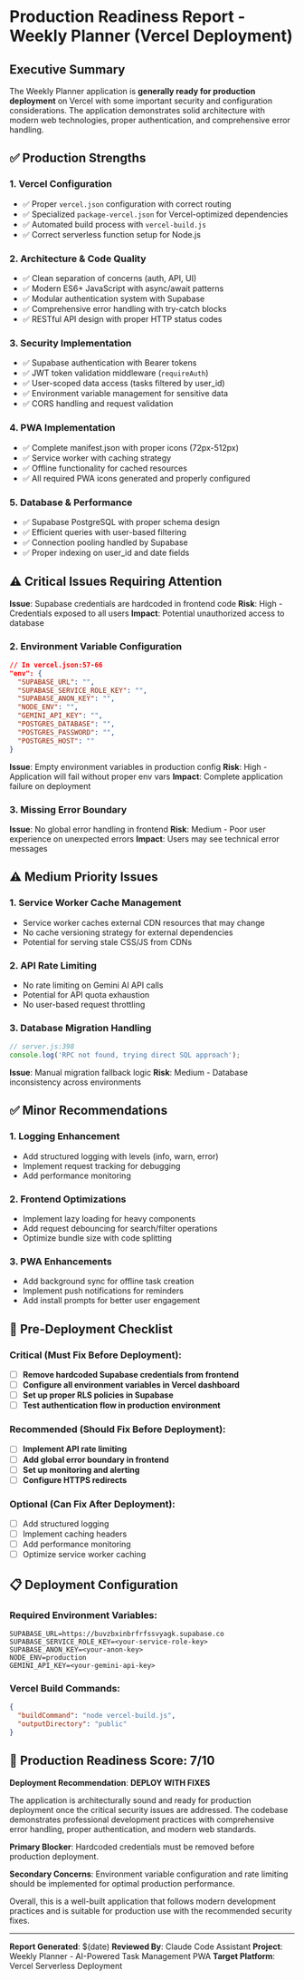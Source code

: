 # Production Readiness Report - Weekly Planner (Vercel Deployment)

## Executive Summary
The Weekly Planner application is **generally ready for production deployment** on Vercel with some important security and configuration considerations. The application demonstrates solid architecture with modern web technologies, proper authentication, and comprehensive error handling.

## ✅ Production Strengths

### 1. **Vercel Configuration** 
- ✅ Proper `vercel.json` configuration with correct routing
- ✅ Specialized `package-vercel.json` for Vercel-optimized dependencies
- ✅ Automated build process with `vercel-build.js`
- ✅ Correct serverless function setup for Node.js

### 2. **Architecture & Code Quality**
- ✅ Clean separation of concerns (auth, API, UI)
- ✅ Modern ES6+ JavaScript with async/await patterns
- ✅ Modular authentication system with Supabase
- ✅ Comprehensive error handling with try-catch blocks
- ✅ RESTful API design with proper HTTP status codes

### 3. **Security Implementation** 
- ✅ Supabase authentication with Bearer tokens
- ✅ JWT token validation middleware (`requireAuth`)
- ✅ User-scoped data access (tasks filtered by user_id)
- ✅ Environment variable management for sensitive data
- ✅ CORS handling and request validation

### 4. **PWA Implementation**
- ✅ Complete manifest.json with proper icons (72px-512px)
- ✅ Service worker with caching strategy
- ✅ Offline functionality for cached resources
- ✅ All required PWA icons generated and properly configured

### 5. **Database & Performance**
- ✅ Supabase PostgreSQL with proper schema design
- ✅ Efficient queries with user-based filtering
- ✅ Connection pooling handled by Supabase
- ✅ Proper indexing on user_id and date fields

## ⚠️ Critical Issues Requiring Attention

**Issue**: Supabase credentials are hardcoded in frontend code
**Risk**: High - Credentials exposed to all users
**Impact**: Potential unauthorized access to database

### 2. **Environment Variable Configuration**
```json
// In vercel.json:57-66
"env": {
  "SUPABASE_URL": "",
  "SUPABASE_SERVICE_ROLE_KEY": "",
  "SUPABASE_ANON_KEY": "",
  "NODE_ENV": "",
  "GEMINI_API_KEY": "",
  "POSTGRES_DATABASE": "",
  "POSTGRES_PASSWORD": "",
  "POSTGRES_HOST": ""
}
```
**Issue**: Empty environment variables in production config
**Risk**: High - Application will fail without proper env vars
**Impact**: Complete application failure on deployment

### 3. **Missing Error Boundary**
**Issue**: No global error handling in frontend
**Risk**: Medium - Poor user experience on unexpected errors
**Impact**: Users may see technical error messages

## ⚠️ Medium Priority Issues

### 1. **Service Worker Cache Management**
- Service worker caches external CDN resources that may change
- No cache versioning strategy for external dependencies
- Potential for serving stale CSS/JS from CDNs

### 2. **API Rate Limiting**
- No rate limiting on Gemini AI API calls
- Potential for API quota exhaustion
- No user-based request throttling

### 3. **Database Migration Handling**
```javascript
// server.js:398
console.log('RPC not found, trying direct SQL approach');
```
**Issue**: Manual migration fallback logic
**Risk**: Medium - Database inconsistency across environments

## ✅ Minor Recommendations

### 1. **Logging Enhancement**
- Add structured logging with levels (info, warn, error)
- Implement request tracking for debugging
- Add performance monitoring

### 2. **Frontend Optimizations**
- Implement lazy loading for heavy components
- Add request debouncing for search/filter operations
- Optimize bundle size with code splitting

### 3. **PWA Enhancements**
- Add background sync for offline task creation
- Implement push notifications for reminders
- Add install prompts for better user engagement

## 🔧 Pre-Deployment Checklist

### Critical (Must Fix Before Deployment):
- [ ] **Remove hardcoded Supabase credentials from frontend**
- [ ] **Configure all environment variables in Vercel dashboard**
- [ ] **Set up proper RLS policies in Supabase**
- [ ] **Test authentication flow in production environment**

### Recommended (Should Fix Before Deployment):
- [ ] **Implement API rate limiting**
- [ ] **Add global error boundary in frontend**
- [ ] **Set up monitoring and alerting**
- [ ] **Configure HTTPS redirects**

### Optional (Can Fix After Deployment):
- [ ] Add structured logging
- [ ] Implement caching headers
- [ ] Add performance monitoring
- [ ] Optimize service worker caching

## 📋 Deployment Configuration

### Required Environment Variables:
```
SUPABASE_URL=https://buvzbxinbrfrfssvyagk.supabase.co
SUPABASE_SERVICE_ROLE_KEY=<your-service-role-key>
SUPABASE_ANON_KEY=<your-anon-key>
NODE_ENV=production
GEMINI_API_KEY=<your-gemini-api-key>
```

### Vercel Build Commands:
```json
{
  "buildCommand": "node vercel-build.js",
  "outputDirectory": "public"
}
```

## 🎯 Production Readiness Score: 7/10

**Deployment Recommendation**: **DEPLOY WITH FIXES**

The application is architecturally sound and ready for production deployment once the critical security issues are addressed. The codebase demonstrates professional development practices with comprehensive error handling, proper authentication, and modern web standards.

**Primary Blocker**: Hardcoded credentials must be removed before production deployment.

**Secondary Concerns**: Environment variable configuration and rate limiting should be implemented for optimal production performance.

Overall, this is a well-built application that follows modern development practices and is suitable for production use with the recommended security fixes.

---

**Report Generated**: $(date)
**Reviewed By**: Claude Code Assistant
**Project**: Weekly Planner - AI-Powered Task Management PWA
**Target Platform**: Vercel Serverless Deployment
